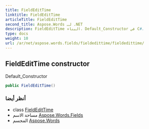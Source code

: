 ```yaml
---
title: FieldEditTime
linktitle: FieldEditTime
articleTitle: FieldEditTime
second_title: Aspose.Words لـ .NET
description: FieldEditTime البناء. Default_Constructor في C#.
type: docs
weight: 10
url: /ar/net/aspose.words.fields/fieldedittime/fieldedittime/
---
```

## FieldEditTime constructor

Default_Constructor

```csharp
public FieldEditTime()
```

### أنظر أيضا

* class [FieldEditTime](../)
* مساحة الاسم [Aspose.Words.Fields](../../../aspose.words.fields/)
* المجسم [Aspose.Words](../../../)
